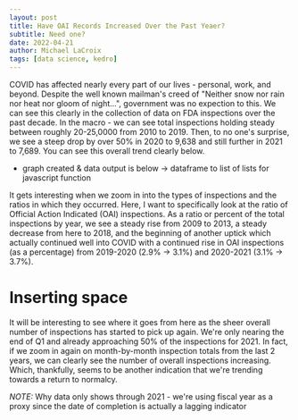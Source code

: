 ```yaml
---
layout: post
title: Have OAI Records Increased Over the Past Yeaer?
subtitle: Need one?
date: 2022-04-21 
author: Michael LaCroix 
tags: [data science, kedro]
---
```


COVID has affected nearly every part of our lives - personal, work, and beyond. Despite the well known mailman's creed of "Neither snow nor rain nor heat nor gloom of night...", government was no expection to this. We can see this clearly in the collection of data on FDA inspections over the past decade. In the macro - we can see total inspections holding steady between roughly 20-25,0000 from 2010 to 2019. Then, to no one's surprise, we see a steep drop by over 50% in 2020 to 9,638 and still further in 2021 to 7,689. You can see this overall trend clearly below.

- graph created & data output is below -> dataframe to list of lists for javascript function

It gets interesting when we zoom in into the types of inspections and the ratios in which they occurred. Here, I want to specifically look at the ratio of Official Action Indicated (OAI) inspections. As a ratio or percent of the total inspections by year, we see a steady rise from 2009 to 2013, a steady decrease from here to 2018, and the beginning of another uptick which actually continued well into COVID with a continued rise in OAI inspections (as a percentage) from 2019-2020 (2.9% -> 3.1%) and 2020-2021 (3.1% -> 3.7%).

<script type="text/javascript" src="https://www.gstatic.com/charts/loader.js"></script>
<script type="text/javascript">
    google.charts.load('current', {'packages':['corechart']});
    google.charts.setOnLoadCallback(drawChart);

    function drawChart() {
    var data = google.visualization.arrayToDataTable([
    ['Fiscal Year', 'Total Number'],
        ['2010', 21517],
        ['2011', 25489],
        ['2012', 24774],
        ['2013', 21561],
        ['2014', 20442],
        ['2015', 20447],
        ['2016', 20728],
        ['2017', 21756],
        ['2018', 21546],
        ['2019', 19527],
        ['2020', 9637],
        ['2021', 7689],
        ['2022', 3173]
    ]);

    var options = {
        title: 'Total Inspections',
        // curveType: 'function',
        legend: { position: 'bottom' }
    };

    var chart = new google.visualization.LineChart(document.getElementById('curve_chart'));

    chart.draw(data, options);
    }
</script>

# Inserting space


It will be interesting to see where it goes from here as the sheer overall number of inspections has started to pick up again. We're only nearing the end of Q1 and already approaching 50% of the inspections for 2021. In fact, if we zoom in again on month-by-month inspection totals from the last 2 years, we can clearly see the number of overall inspections increasing. Which, thankfully, seems to be another indication that we're trending towards a return to normalcy.

*NOTE:* Why data only shows through 2021 - we're using fiscal year as a proxy since the date of completion is actually a lagging indicator